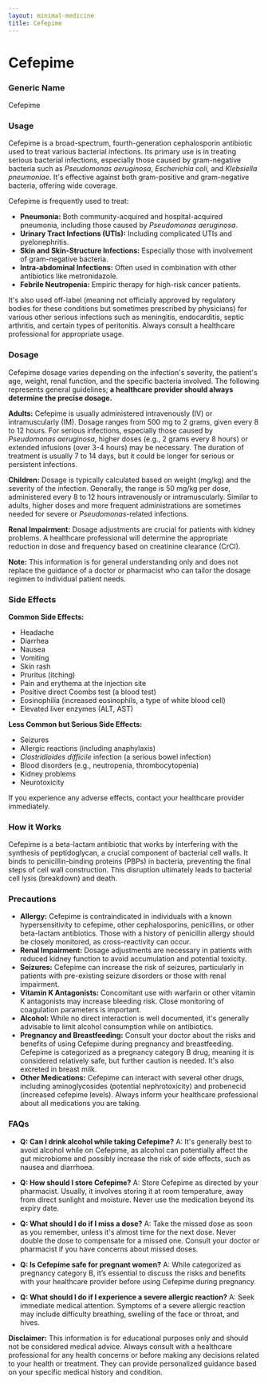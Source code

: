 ```yaml
---
layout: minimal-medicine
title: Cefepime
---
```


# Cefepime
### Generic Name
Cefepime

### Usage

Cefepime is a broad-spectrum, fourth-generation cephalosporin antibiotic used to treat various bacterial infections. Its primary use is in treating serious bacterial infections, especially those caused by gram-negative bacteria such as *Pseudomonas aeruginosa*,  *Escherichia coli*, and *Klebsiella pneumoniae*.  It's effective against both gram-positive and gram-negative bacteria, offering wide coverage.

Cefepime is frequently used to treat:

* **Pneumonia:**  Both community-acquired and hospital-acquired pneumonia, including those caused by *Pseudomonas aeruginosa*.
* **Urinary Tract Infections (UTIs):**  Including complicated UTIs and pyelonephritis.
* **Skin and Skin-Structure Infections:**  Especially those with involvement of gram-negative bacteria.
* **Intra-abdominal Infections:** Often used in combination with other antibiotics like metronidazole.
* **Febrile Neutropenia:**  Empiric therapy for high-risk cancer patients.

It's also used off-label (meaning not officially approved by regulatory bodies for these conditions but sometimes prescribed by physicians) for various other serious infections such as meningitis,  endocarditis, septic arthritis, and certain types of peritonitis.  Always consult a healthcare professional for appropriate usage.


### Dosage

Cefepime dosage varies depending on the infection's severity, the patient's age, weight, renal function, and the specific bacteria involved.  The following represents general guidelines; **a healthcare provider should always determine the precise dosage.**

**Adults:**  Cefepime is usually administered intravenously (IV) or intramuscularly (IM). Dosage ranges from 500 mg to 2 grams, given every 8 to 12 hours.  For serious infections, especially those caused by *Pseudomonas aeruginosa*, higher doses (e.g., 2 grams every 8 hours) or extended infusions (over 3-4 hours) may be necessary.  The duration of treatment is usually 7 to 14 days, but it could be longer for serious or persistent infections.

**Children:**  Dosage is typically calculated based on weight (mg/kg) and the severity of the infection.  Generally, the range is 50 mg/kg per dose, administered every 8 to 12 hours intravenously or intramuscularly.  Similar to adults, higher doses and more frequent administrations are sometimes needed for severe or *Pseudomonas*-related infections.

**Renal Impairment:**  Dosage adjustments are crucial for patients with kidney problems.  A healthcare professional will determine the appropriate reduction in dose and frequency based on creatinine clearance (CrCl).  

**Note:**  This information is for general understanding only and does not replace the guidance of a doctor or pharmacist who can tailor the dosage regimen to individual patient needs.


### Side Effects

**Common Side Effects:**

* Headache
* Diarrhea
* Nausea
* Vomiting
* Skin rash
* Pruritus (itching)
* Pain and erythema at the injection site
* Positive direct Coombs test (a blood test)
* Eosinophilia (increased eosinophils, a type of white blood cell)
* Elevated liver enzymes (ALT, AST)


**Less Common but Serious Side Effects:**

* Seizures
* Allergic reactions (including anaphylaxis)
*  *Clostridioides difficile* infection (a serious bowel infection)
*  Blood disorders (e.g., neutropenia, thrombocytopenia)
*  Kidney problems
*  Neurotoxicity


If you experience any adverse effects, contact your healthcare provider immediately.


### How it Works

Cefepime is a beta-lactam antibiotic that works by interfering with the synthesis of peptidoglycan, a crucial component of bacterial cell walls.  It binds to penicillin-binding proteins (PBPs) in bacteria, preventing the final steps of cell wall construction. This disruption ultimately leads to bacterial cell lysis (breakdown) and death.


### Precautions

* **Allergy:** Cefepime is contraindicated in individuals with a known hypersensitivity to cefepime, other cephalosporins, penicillins, or other beta-lactam antibiotics.  Those with a history of penicillin allergy should be closely monitored, as cross-reactivity can occur.
* **Renal Impairment:**  Dosage adjustments are necessary in patients with reduced kidney function to avoid accumulation and potential toxicity.
* **Seizures:** Cefepime can increase the risk of seizures, particularly in patients with pre-existing seizure disorders or those with renal impairment.
* **Vitamin K Antagonists:** Concomitant use with warfarin or other vitamin K antagonists may increase bleeding risk.  Close monitoring of coagulation parameters is important.
* **Alcohol:**  While no direct interaction is well documented,  it's generally advisable to limit alcohol consumption while on antibiotics.
* **Pregnancy and Breastfeeding:**  Consult your doctor about the risks and benefits of using Cefepime during pregnancy and breastfeeding. Cefepime is categorized as a pregnancy category B drug, meaning it is considered relatively safe, but further caution is needed. It's also excreted in breast milk.
* **Other Medications:**  Cefepime can interact with several other drugs, including aminoglycosides (potential nephrotoxicity) and probenecid (increased cefepime levels). Always inform your healthcare professional about all medications you are taking.


### FAQs

* **Q: Can I drink alcohol while taking Cefepime?** A: It's generally best to avoid alcohol while on Cefepime, as alcohol can potentially affect the gut microbiome and possibly increase the risk of side effects, such as nausea and diarrhoea.

* **Q: How should I store Cefepime?** A: Store Cefepime as directed by your pharmacist.  Usually, it involves storing it at room temperature, away from direct sunlight and moisture. Never use the medication beyond its expiry date.

* **Q: What should I do if I miss a dose?** A:  Take the missed dose as soon as you remember, unless it's almost time for the next dose. Never double the dose to compensate for a missed one. Consult your doctor or pharmacist if you have concerns about missed doses.

* **Q:  Is Cefepime safe for pregnant women?** A: While categorized as pregnancy category B, it’s essential to discuss the risks and benefits with your healthcare provider before using Cefepime during pregnancy.

* **Q: What should I do if I experience a severe allergic reaction?** A: Seek immediate medical attention. Symptoms of a severe allergic reaction may include difficulty breathing, swelling of the face or throat, and hives.

**Disclaimer:** This information is for educational purposes only and should not be considered medical advice.  Always consult with a healthcare professional for any health concerns or before making any decisions related to your health or treatment.  They can provide personalized guidance based on your specific medical history and condition.
